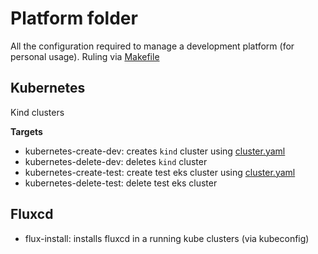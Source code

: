 # Platform folder
All the configuration required to manage a development platform (for personal usage). 
Ruling via [Makefile](./Makefile) 

## Kubernetes
Kind clusters

**Targets**

* kubernetes-create-dev: creates `kind` cluster using [cluster.yaml](clusters/dev.yaml)
* kubernetes-delete-dev: deletes `kind` cluster
* kubernetes-create-test: create test eks cluster using [cluster.yaml](clusters/test.yaml)
* kubernetes-delete-test: delete test eks cluster

## Fluxcd

* flux-install: installs fluxcd in a running kube clusters (via kubeconfig) 



